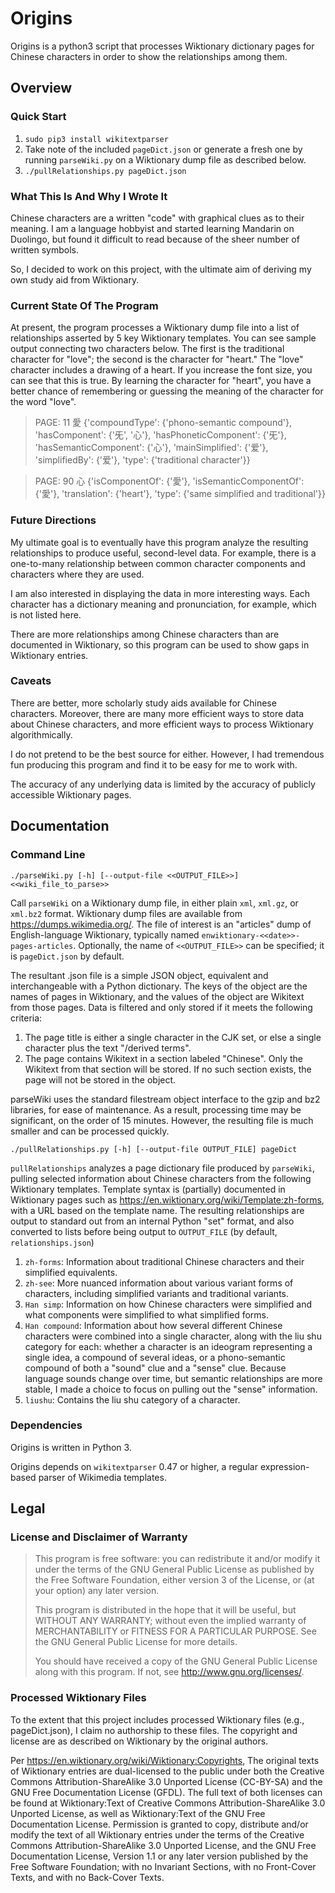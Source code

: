 # Origins

Origins is a python3 script that processes Wiktionary dictionary pages for Chinese characters in order to show the relationships among them.

## Overview
### Quick Start
1) `sudo pip3 install wikitextparser`
2) Take note of the included `pageDict.json` or generate a fresh one by running `parseWiki.py` on a Wiktionary dump
   file as described below.
3) `./pullRelationships.py pageDict.json`

### What This Is And Why I Wrote It
Chinese characters are a written "code" with graphical clues as to their meaning. I am a language hobbyist and started
learning Mandarin on Duolingo, but found it difficult to read because of the sheer number of written symbols.

So, I decided to work on this project, with the ultimate aim of deriving my own study aid from Wiktionary.

### Current State Of The Program
At present, the program processes a Wiktionary dump file into a list of relationships asserted by 5 key Wiktionary templates.
You can see sample output connecting two characters below. The first is the traditional character for "love"; the 
second is the character for "heart." The "love" character includes a drawing of a heart. If you increase the font size,
you can see that this is true. By learning the character for "heart", you have a better chance of remembering or guessing
the meaning of the character for the word "love".

> PAGE:  11 		 愛
{'compoundType': {'phono-semantic compound'},
'hasComponent': {'旡', '心'},
'hasPhoneticComponent': {'旡'},
'hasSemanticComponent': {'心'},
'mainSimplified': {'爱'},
'simplifiedBy': {'爱'},
'type': {'traditional character'}}

> PAGE:  90 		 心
{'isComponentOf': {'愛'},
'isSemanticComponentOf': {'愛'},
'translation': {'heart'},
'type': {'same simplified and traditional'}}

### Future Directions
My ultimate goal is to eventually have this program analyze the resulting relationships to produce useful,
second-level data. For example, there is a one-to-many relationship between common character components and characters
where they are used.

I am also interested in displaying the data in more interesting ways. Each character has a dictionary meaning and pronunciation,
for example, which is not listed here.

There are more relationships among Chinese characters than are documented in Wiktionary, so this program can be used
to show gaps in Wiktionary entries.

### Caveats

There are better, more scholarly study aids available for Chinese characters. Moreover, there are many more efficient
ways to store data about Chinese characters, and more efficient ways to process Wiktionary algorithmically.

I do not pretend to be the best source for either. However, I had tremendous fun producing this program and find it
to be easy for me to work with.

The accuracy of any underlying data is limited by the accuracy of publicly accessible Wiktionary pages.

## Documentation
### Command Line
`./parseWiki.py [-h] [--output-file <<OUTPUT_FILE>>] <<wiki_file_to_parse>>`

Call `parseWiki` on a Wiktionary dump file, in either plain `xml`, `xml.gz`, or `xml.bz2` format. Wiktionary dump files are available from
https://dumps.wikimedia.org/. The file of interest is an "articles" dump of English-language Wiktionary, typically named 
`enwiktionary-<<date>>-pages-articles`. Optionally, the name of `<<OUTPUT_FILE>>` can be specified; it is `pageDict.json` by default.

The resultant .json file is a simple JSON object, equivalent and interchangeable with a Python dictionary.
The keys of the object are the names of pages in Wiktionary, and the values of the object are Wikitext from those pages.
Data is filtered and only stored if it meets the following criteria:
1) The page title is either a single character in the CJK set, or else a single character plus the text "/derived terms".
2) The page contains Wikitext in a section labeled "Chinese". Only the Wikitext from that section will be stored. If no such section exists,
the page will not be stored in the object.
   
parseWiki uses the standard filestream object interface to the gzip and bz2 libraries, for ease of maintenance.
As a result, processing time may be significant, on the order of 15 minutes. However, the resulting file is
much smaller and can be processed quickly.

`./pullRelationships.py [-h] [--output-file OUTPUT_FILE] pageDict`

`pullRelationships` analyzes a page dictionary file produced by `parseWiki`, pulling selected information about Chinese
characters from the following Wiktionary templates. Template syntax is (partially) documented in Wiktionary pages such as
https://en.wiktionary.org/wiki/Template:zh-forms, with a URL based on the template name. The resulting relationships are
output to standard out from an internal Python "set" format, and also converted to lists before being output to
`OUTPUT_FILE` (by default, `relationships.json`)

1) `zh-forms`: Information about traditional Chinese characters and their simplified equivalents.
2) `zh-see`: More nuanced information about various variant forms of characters, including simplified variants
   and traditional variants.
3) `Han simp`: Information on how Chinese characters were simplified and what components were simplified to
   what simplified forms.
4) `Han compound`: Information about how several different Chinese characters were combined into a single character,
   along with the liu shu category for each: whether a character is an ideogram representing a single idea, a
   compound of several ideas, or a phono-semantic compound of both a "sound" clue and a "sense" clue. Because
   language sounds change over time, but semantic relationships are more stable, I made a choice to focus on pulling out
   the "sense" information.
5) `liushu`: Contains the liu shu category of a character.

### Dependencies
Origins is written in Python 3.

Origins depends on `wikitextparser` 0.47 or higher, a regular expression-based parser of Wikimedia templates. 

## Legal
### License and Disclaimer of Warranty
> This program is free software: you can redistribute it and/or modify
it under the terms of the GNU General Public License as published by
the Free Software Foundation, either version 3 of the License, or
(at your option) any later version. 
> 
> This program is distributed in the hope that it will be useful,
but WITHOUT ANY WARRANTY; without even the implied warranty of
MERCHANTABILITY or FITNESS FOR A PARTICULAR PURPOSE.  See the
GNU General Public License for more details. 
>
>You should have received a copy of the GNU General Public License
along with this program.  If not, see <http://www.gnu.org/licenses/>.
### Processed Wiktionary Files
To the extent that this project includes processed Wiktionary files (e.g., pageDict.json), I claim no authorship to
these files. The copyright and license are as described on Wiktionary by the original authors.

Per https://en.wiktionary.org/wiki/Wiktionary:Copyrights,
The original texts of Wiktionary entries are dual-licensed to the public under both the Creative Commons Attribution-ShareAlike 3.0
Unported License (CC-BY-SA) and the GNU Free Documentation License (GFDL). The full text of both licenses can be found at
Wiktionary:Text of Creative Commons Attribution-ShareAlike 3.0 Unported License, as well as Wiktionary:Text of the GNU Free Documentation License.
Permission is granted to copy, distribute and/or modify the text of all Wiktionary entries under the terms of the Creative Commons
Attribution-ShareAlike 3.0 Unported License, and the GNU Free Documentation License, Version 1.1 or any later version published by
the Free Software Foundation; with no Invariant Sections, with no Front-Cover Texts, and with no Back-Cover Texts.

